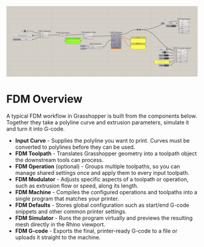 ![FDM workflow](../../Images/fdm_overview.png)

# FDM Overview

A typical FDM workflow in Grasshopper is built from the components below. Together they take a polyline curve and extrusion parameters, simulate it  and turn it into G-code.

- **Input Curve** - Supplies the polyline you want to print. Curves must be converted to polylines before they can be used.
- **FDM Toolpath** - Translates Grasshopper geometry into a toolpath object the downstream tools can process.
- **FDM Operation** (optional) - Groups multiple toolpaths, so you can manage shared settings once and apply them to every input toolpath.
- **FDM Modulator** - Adjusts specific aspects of a toolpath or operation, such as extrusion flow or speed, along its length.
- **FDM Machine** - Compiles the configured operations and toolpaths into a single program that matches your printer.
- **FDM Defaults** - Stores global configuration such as start/end G-code snippets and other common printer settings.
- **FDM Simulator** - Runs the program virtually and previews the resulting mesh directly in the Rhino viewport.
- **FDM G-code** - Exports the final, printer-ready G-code to a file or uploads it straight to the machine.
